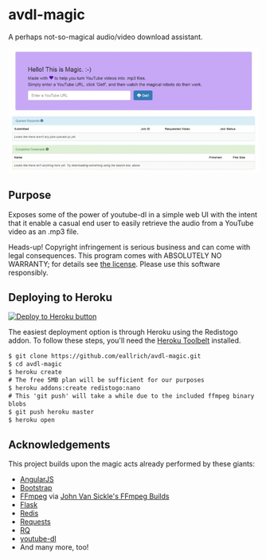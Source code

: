 avdl-magic
==========
A perhaps not-so-magical audio/video download assistant.

![Screenshot of a fresh instance](/docs/fresh.jpg?raw=true "A freshly loaded instance")

Purpose
-------
Exposes some of the power of youtube-dl in a simple web UI with the intent that
it enable a casual end user to easily retrieve the audio from a YouTube video
as an .mp3 file.

Heads-up! Copyright infringement is serious business and can come with legal
consequences. This program comes with ABSOLUTELY NO WARRANTY; for details
see [the license](/LICENSE). Please use this software responsibly.

Deploying to Heroku
-------------------
[![Deploy to Heroku button](https://www.herokucdn.com/deploy/button.svg)](https://heroku.com/deploy?template=https://github.com/eallrich/avdl-magic/tree/heroku_button)

The easiest deployment option is through Heroku using the Redistogo addon. To
follow these steps, you'll need the [Heroku Toolbelt](https://toolbelt.heroku.com/)
installed.

```shell
$ git clone https://github.com/eallrich/avdl-magic.git
$ cd avdl-magic
$ heroku create
# The free 5MB plan will be sufficient for our purposes
$ heroku addons:create redistogo:nano
# This 'git push' will take a while due to the included ffmpeg binary blobs
$ git push heroku master
$ heroku open
```

Acknowledgements
----------------
This project builds upon the magic acts already performed by these giants:
+ [AngularJS](https://angularjs.org/)
+ [Bootstrap](http://getbootstrap.com/)
+ [FFmpeg](https://www.ffmpeg.org/) via [John Van Sickle's FFmpeg Builds](http://johnvansickle.com/ffmpeg/)
+ [Flask](http://flask.pocoo.org/)
+ [Redis](http://redis.io/)
+ [Requests](http://docs.python-requests.org/)
+ [RQ](http://python-rq.org/)
+ [youtube-dl](https://rg3.github.io/youtube-dl/)
+ And many more, too!
